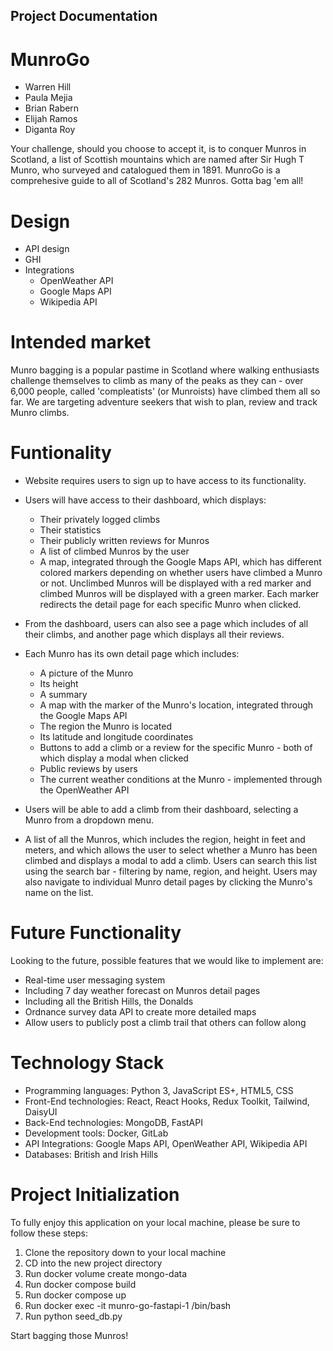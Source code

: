 ## Project Documentation

# MunroGo
- Warren Hill
- Paula Mejia
- Brian Rabern
- Elijah Ramos
- Diganta Roy

Your challenge, should you choose to accept it, is to conquer Munros in Scotland, a list of Scottish mountains which are named after Sir Hugh T Munro, who surveyed and catalogued them in 1891. MunroGo is a comprehesive guide to all of Scotland's 282 Munros. Gotta bag 'em all!

# Design
- API design
- GHI
- Integrations
    - OpenWeather API
    - Google Maps API
    - Wikipedia API

# Intended market
Munro bagging is a popular pastime in Scotland where walking enthusiasts challenge themselves to climb as many of the peaks as they can - over 6,000 people, called 'compleatists' (or Munroists) have climbed them all so far. We are targeting adventure seekers that wish to plan, review and track Munro climbs.

# Funtionality
- Website requires users to sign up to have access to its functionality.

- Users will have access to their dashboard, which displays:
    - Their privately logged climbs
    - Their statistics
    - Their publicly written reviews for Munros
    - A list of climbed Munros by the user
    - A map, integrated through the Google Maps API, which has different colored markers depending on whether users have climbed a Munro or not. Unclimbed Munros will be displayed with a red marker and climbed Munros will be displayed with a green marker. Each marker redirects the detail page for each specific Munro when clicked.

- From the dashboard, users can also see a page which includes of all their climbs, and another page which displays all their reviews.

- Each Munro has its own detail page which includes:
    - A picture of the Munro
    - Its height
    - A summary
    - A map with the marker of the Munro's location, integrated through the Google Maps API
    - The region the Munro is located
    - Its latitude and longitude coordinates
    - Buttons to add a climb or a review for the specific Munro - both of which display a modal when clicked
    - Public reviews by users
    - The current weather conditions at the Munro - implemented through the OpenWeather API


- Users will be able to add a climb from their dashboard, selecting a Munro from a dropdown menu.

- A list of all the Munros, which includes the region, height in feet and meters, and which allows the user to select whether a Munro has been climbed and displays a modal to add a climb. Users can search this list using the search bar - filtering by name, region, and height. Users may also navigate to individual Munro detail pages by clicking the Munro's name on the list.

# Future Functionality
Looking to the future, possible features that we would like to implement are:

- Real-time user messaging system
- Including 7 day weather forecast on Munros detail pages
- Including all the British Hills, the Donalds
- Ordnance survey data API to create more detailed maps
- Allow users to publicly post a climb trail that others can follow along

# Technology Stack
- Programming languages: Python 3, JavaScript ES+, HTML5, CSS
- Front-End technologies: React, React Hooks, Redux Toolkit, Tailwind, DaisyUI
- Back-End technologies: MongoDB, FastAPI
- Development tools: Docker, GitLab
- API Integrations: Google Maps API, OpenWeather API, Wikipedia API
- Databases: British and Irish Hills


# Project Initialization
To fully enjoy this application on your local machine, please be sure to follow these steps:

1. Clone the repository down to your local machine
2. CD into the new project directory
3. Run docker volume create mongo-data
3. Run docker compose build
4. Run docker compose up
5. Run docker exec -it munro-go-fastapi-1 /bin/bash
6. Run python seed_db.py

Start bagging those Munros!
